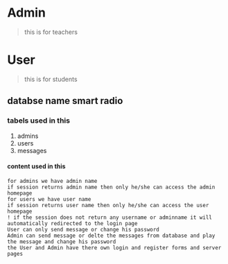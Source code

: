 # Admin 
> this is for teachers 
# User 
> this is for students
## databse name smart radio
### tabels used in this
1. admins
1. users
1. messages
#### content used in this
~~~
for admins we have admin name
if session returns admin name then only he/she can access the admin homepage
for users we have user name
if session returns user name then only he/she can access the user homepage
! if the session does not return any username or adminname it will automatically redirected to the login page
User can only send message or change his password
Admin can send message or delte the messages from database and play the message and change his password
the User and Admin have there own login and register forms and server pages
~~~
